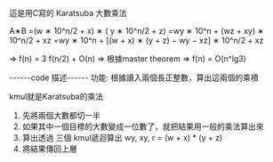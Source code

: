 這是用C寫的 Karatsuba 大數乘法

A∗B
=(w ∗ 10^n/2 + x) ∗ ( y ∗ 10^n/2 + z)
=wy ∗ 10^n + (wz + xy) ∗ 10^n/2 + xz
=wy ∗ 10^n + [(w + x) ∗ (y + z) − wy − xz] ∗ 10^n/2 + xz

=> f(n) = 3 f(n/2) + O(n)
=> 根據master theorem
=> f(n) = O(n^lg3)


------code 描述------
功能:
  根據讀入兩個長正整數，算出這兩個的乘積
  
kmul就是Karatsuba的乘法
1. 先將兩個大數都切一半
2. 如果其中一個目標的大數變成一位數了，就把結果用一般的乘法算出來
3. 算出透過 三個 kmul遞迴算出 wy, xy, r = (w + x) * (y + z)
4. 將結果傳回上層
